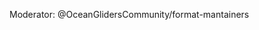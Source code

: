 Moderator: @OceanGlidersCommunity/format-mantainers

<!-- If there is an issue associated with this PR, please add it here -->
<!-- Example: See issue #0 for related discussion
See issue #XXX for discussion of these changes.

# Release checklist
- [ ] Authors updated in `cf-conventions.adoc`?
- [ ] Next version in `cf-conventions.adoc` up to date? Versioning inspired by [SemVer](https://semver.org).
- [ ] `history.adoc` up to date?
- [ ] Conformance document up-to-date?

# For maintainers
- [ ] Update the moderator with a volunteer from the committee.

After the merge remember to delete the source branch.
Tags are set at the conclusion of the annual meeting; until then `master` always is a draft for the next version.
